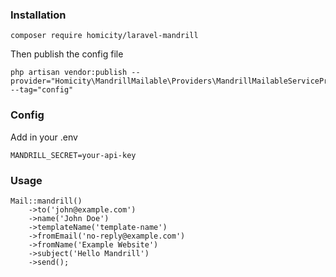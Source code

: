 ### Installation 
```$xslt
composer require homicity/laravel-mandrill
```

Then publish the config file

```$xslt
php artisan vendor:publish --provider="Homicity\MandrillMailable\Providers\MandrillMailableServiceProvider" --tag="config"
```

### Config
Add in your .env
```$xslt
MANDRILL_SECRET=your-api-key
```

### Usage

```$xslt
Mail::mandrill()
    ->to('john@example.com')
    ->name('John Doe')
    ->templateName('template-name')
    ->fromEmail('no-reply@example.com')
    ->fromName('Example Website')
    ->subject('Hello Mandrill')
    ->send();
```
